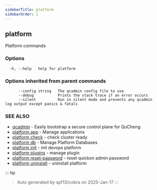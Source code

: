 ```yaml
---
sidebarTitle: platform
sidebarOrder: 1
---
```


## platform<Badge type="tip" text="20230330" />

Platform commands

### Options

```
  -h, --help   help for platform
```

### Options inherited from parent commands

```
      --config string   The qcadmin config file to use
      --debug           Prints the stack trace if an error occurs
      --silent          Run in silent mode and prevents any qcadmin log output except panics & fatals
```

### SEE ALSO

* [qcadmin](../qcadmin.md)	 - Easily bootstrap a secure control plane for QuCheng
* [platform app](platform_app.md)	 - Manage applications
* [platform check](platform_check.md)	 - check cluster ready
* [platform db](platform_db.md)	 - Manage Platform Databases
* [platform init](platform_init.md)	 - init devops platform
* [platform plugins](platform_plugins.md)	 - manage plugin
* [platform reset-password](platform_reset-password.md)	 - reset quickon admin password
* [platform uninstall](platform_uninstall.md)	 - uninstall platform

::: tip
>Auto generated by spf13/cobra on 2025-Jan-17
:::